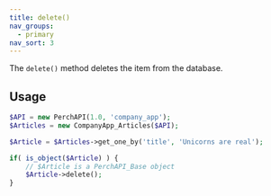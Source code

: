 ```yaml
---
title: delete()
nav_groups:
  - primary
nav_sort: 3
---
```


The `delete()` method deletes the item from the database.


## Usage

```php
$API = new PerchAPI(1.0, 'company_app');
$Articles = new CompanyApp_Articles($API);

$Article = $Articles->get_one_by('title', 'Unicorns are real');

if( is_object($Article) ) {
    // $Article is a PerchAPI_Base object
    $Article->delete();
}
```
